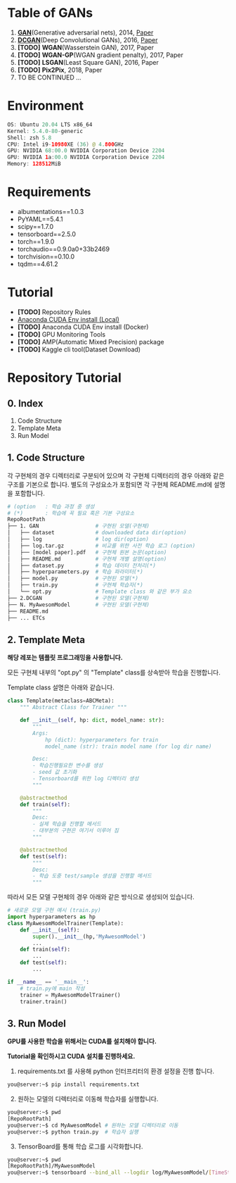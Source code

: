 # **Table of GANs**

1. **[GAN](./1.GAN/src/README.pdf)**(Generative adversarial nets), 2014, [Paper](./1.GAN/src/NIPS-2014-generative-adversarial-nets-Paper.pdf) 
2. **[DCGAN](./2.DCGAN/README.md)**(Deep Convolutional GANs), 2016, [Paper](./2.DCGAN/src/DCGAN(UNSUPERVISED%20REPRESENTATION%20LEARNING%20WITH%20DEEP%20CONVOLUTIONAL%20GENERATIVE%20ADVERSARIAL%20NETWORKS).pdf)
3. **[TODO]** **WGAN**(Wasserstein GAN), 2017, Paper
4. **[TODO]** **WGAN-GP**(WGAN gradient penalty), 2017, Paper
5. **[TODO]** **LSGAN**(Least Square GAN), 2016, Paper
6. **[TODO]** **Pix2Pix**, 2018, Paper
7. TO BE CONTINUED ...

# **Environment**
```swift
OS: Ubuntu 20.04 LTS x86_64 
Kernel: 5.4.0-80-generic 
Shell: zsh 5.8 
CPU: Intel i9-10980XE (36) @ 4.800GHz 
GPU: NVIDIA 68:00.0 NVIDIA Corporation Device 2204 
GPU: NVIDIA 1a:00.0 NVIDIA Corporation Device 2204 
Memory: 128512MiB 
```
# **Requirements**
- albumentations==1.0.3 
- PyYAML==5.4.1
- scipy==1.7.0
- tensorboard==2.5.0
- torch==1.9.0 
- torchaudio==0.9.0a0+33b2469
- torchvision==0.10.0
- tqdm==4.61.2

# **Tutorial**

- **[TODO]** Repository Rules
- [Anaconda CUDA Env install (Local)](Tutorial/Anaconda%20CUDA%20Env%20install(local).md)
- **[TODO]** Anaconda CUDA Env install (Docker)
- **[TODO]** GPU Monitoring Tools
- **[TODO]** AMP(Automatic Mixed Precision) package
- **[TODO]** Kaggle cli tool(Dataset Download)

# Repository Tutorial

## 0. Index

1. Code Structure
2. Template Meta
3. Run Model

## 1. Code Structure

각 구현체의 경우 디렉터리로 구분되어 있으며 각 구현체 디렉터리의 경우 아래와 같은 구조를 기본으로 합니다. 별도의 구성요소가 포함되면 각 구현체 README.md에 설명을 포함합니다.

```bash
# (option   : 학습 과정 중 생성
# (*)       : 학습에 꼭 필요 혹은 기본 구성요소
RepoRootPath
├── 1. GAN                  # 구현된 모델(구현체)
│   ├── dataset             # downloaded data dir(option)
│   ├── log                 # log dir(option)
│   ├── log.tar.gz          # 비교를 위한 사전 학습 로그 (option)
│   ├── [model paper].pdf   # 구현체 원본 논문(option)
│   ├── README.md           # 구현체 개별 설명(option)
│   ├── dataset.py          # 학습 데이터 전처리(*)
│   ├── hyperparameters.py  # 학습 파라미터(*)
│   ├── model.py            # 구현된 모델(*)
│   ├── train.py            # 구현체 학습자(*)
│   └── opt.py              # Template class 와 같은 부가 요소
├── 2.DCGAN                 # 구현된 모델(구현체)
├── N. MyAwesomModel        # 구현된 모델(구현체)
├── README.md
├── ... ETCs
```

## 2. Template Meta

**해당 레포는 템플릿 프로그래밍을 사용합니다.**

모든 구현체 내부의 "opt.py" 의 "Template" class를 상속받아 학습을 진행합니다.

Template class 설명은 아래와 같습니다.

```python
class Template(metaclass=ABCMeta):
    """ Abstract Class for Trainer """

    def __init__(self, hp: dict, model_name: str):
        """
        Args:
            hp (dict): hyperparameters for train
            model_name (str): train model name (for log dir name)

        Desc:
        - 학습진행필요한 변수를 생성
        - seed 값 초기화
        - Tensorboard를 위한 log 디렉터리 생성
        """

    @abstractmethod
    def train(self):
        """
        Desc:
        - 실제 학습을 진행할 메서드
        - 대부분의 구현은 여기서 이루어 짐
        """

    @abstractmethod
    def test(self):
        """
        Desc:
        - 학습 도중 test/sample 생성을 진행할 메서드
        """
```

따라서 모든 모델 구현체의 경우 아래와 같은 방식으로 생성되어 있습니다.

```python
# 새로운 모델 구현 예시 (train.py)
import hyperparameters as hp
class MyAwesomModelTrainer(Template):
    def __init__(self):
        super().__init__(hp,'MyAwesomModel')
        ...
    def train(self):
        ...
    def test(self):
        ...

if __name__ == '__main__':
    # train.py에 main 작성
    trainer = MyAwesomModelTrainer()
    trainer.train()
```


## 3. Run Model

**GPU를 사용한 학습을 위해서는 CUDA를 설치해야 합니다.**

**Tutorial을 확인하시고 CUDA 설치를 진행하세요.**

1. requirements.txt 를 사용해 python 인터프리터의 환경 설정을 진행 합니다.

```bash
you@server:~$ pip install requirements.txt
```

2. 원하는 모델의 디렉터리로 이동해 학습자를 실행합니다.

```bash
you@server:~$ pwd
[RepoRootPath]
you@server:~$ cd MyAwesomModel # 원하는 모델 디렉터리로 이동
you@server:~$ python train.py  # 학습자 실행
```

3. TensorBoard를 통해 학습 로그를 시각화합니다.

```bash
you@server:~$ pwd
[RepoRootPath]/MyAwesomModel
you@server:~$ tensorboard --bind_all --logdir log/MyAwesomModel/[TimeStamp]
```